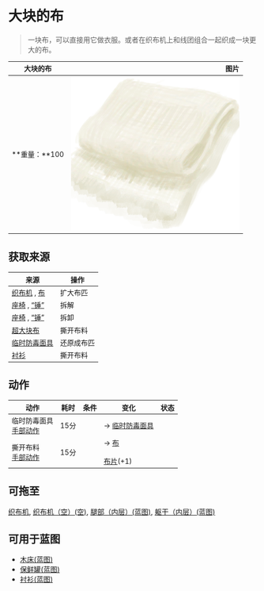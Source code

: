 # 大块的布  
> 一块布，可以直接用它做衣服。或者在织布机上和线团组合一起织成一块更大的布。  
  
  大块的布  |   图片   
 ----  |  ----:   
 **重量：**100  |  ![](Sprite/ClothLarge.png)   
  
## 获取来源  
来源  |  操作  
----  |  ----  
[织布机](Loom.md) , [布](Cloth.md)  |  扩大布匹  
[座椅](Seat.md) , [“锤”](tag_Axe.md)  |  拆解  
[座椅](SeatPlaced.md) , [“锤”](tag_Axe.md)  |  拆卸  
[超大块布](ClothVeryLarge.md)  |  撕开布料  
[临时防毒面具](MaskMakeshift.md)  |  还原成布匹  
[衬衫](ShirtFiber.md)  |  撕开布料  
## 动作  
动作  |  耗时  |  条件  |  变化  |  状态  
----  |  ----  |  ----  |  ----  |  ----  
临时防毒面具<br>[手部动作](HandAction.md)  |  15分  |    |  → [临时防毒面具](MaskMakeshift.md)<br>  |    
撕开布料<br>[手部动作](HandAction.md)  |  15分  |    |  → [布](Cloth.md)<br><br>[布片](ClothSmall.md)(+1)<br>  |    
## 可拖至  
[织布机](Loom.md), [织布机（空）(空)](LoomEmpty.md), [腿部（内层）(蓝图)](InnerLegsBlueprint.md), [躯干（内层）(蓝图)](InnerTorsoBlueprint.md)  
## 可用于蓝图  
- [木床(蓝图)](Bp_BedWooden.md)  
- [保鲜罐(蓝图)](Bp_ClayPotCooler.md)  
- [衬衫(蓝图)](Bp_Shirt.md)  
  
  

